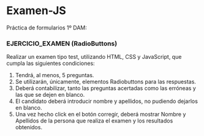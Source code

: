 # Examen-JS

Práctica de formularios 1º DAM:


### EJERCICIO_EXAMEN (RadioButtons)
Realizar un examen tipo test, utilizando HTML, CSS y JavaScript, que cumpla las 
siguientes condiciones:
1. Tendrá, al menos, 5 preguntas.
2. Se utilizarán, únicamente, elementos Radiobuttons para las respuestas.
3. Deberá contabilizar, tanto las preguntas acertadas como las erróneas y las 
que se dejen en blanco.
4. El candidato deberá introducir nombre y apellidos, no pudiendo dejarlos en 
blanco.
5. Una vez hecho click en el botón corregir, deberá mostrar Nombre y 
Apellidos de la persona que realiza el examen y los resultados obtenidos.
